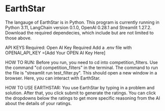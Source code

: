 # EarthStar
The langauge of EarthStar is in Python. 
This program is currently running in Python 3.11, LangChain version 0.1.0, OpenAI 0.28.1 and Streamlit 1.27.2.
Download the required dependecies, which include but are not limited to those above.

API KEYS Required:
Open AI Key Required
Add a .env file with OPENAI_API_KEY =[Add Your OPEN AI Key Here]

HOW TO RUN:
Before you run, you need to cd into competition_filters. Use the command "cd competition_filters" in the terminal. The command to run the file is "streamlit run test_filter.py". This should open a new window in a browser. Here, you can interact with EarthStar.

HOW TO USE EARTHSTAR:
You use EarthStar by typing in a problem and solution. After that, you click submit to generate the ratings. You can click the dropdowns below the ratings to get more specific
reasoning from the AI about the details of your ratings.
